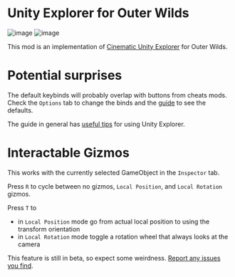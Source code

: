 # Unity Explorer for Outer Wilds
![image](https://github.com/user-attachments/assets/6dd0c565-46db-497a-81d4-0f404fb203ce)
![image](https://user-images.githubusercontent.com/59376295/145025571-70745c0c-562f-4031-a345-990c6ab86edb.png)

This mod is an implementation of [Cinematic Unity Explorer](https://github.com/originalnicodr/CinematicUnityExplorer) for Outer Wilds.

# Potential surprises
The default keybinds will probably overlap with buttons from cheats mods. Check the `Options` tab to change the binds and the [guide](https://framedsc.com/GeneralGuides/cinematic-unity-explorer.htm#hotkeys) to see the defaults.

The guide in general has [useful tips](https://framedsc.com/GeneralGuides/cinematic-unity-explorer.htm#tips-tricks-and-common-questions) for using Unity Explorer.

# Interactable Gizmos
This works with the currently selected GameObject in the `Inspector` tab.

Press `R` to cycle between no gizmos, `Local Position`, and `Local Rotation` gizmos.

Press `T` to
- in `Local Position` mode go from actual local position to using the transform orientation
- in `Local Rotation` mode toggle a rotation wheel that always looks at the camera

This feature is still in beta, so expect some weirdness. [Report any issues you find](https://github.com/Vesper-Works/Unity-Explorer-For-Outer-Wilds/issues/new).

